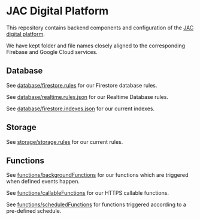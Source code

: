 # JAC Digital Platform

This repository contains backend components and configuration of the [JAC digital platform](https://github.com/jac-uk/documentation/blob/master/docs/index.md).


We have kept folder and file names closely aligned to the corresponding Firebase and Google Cloud services.

## Database

See [database/firestore.rules](database/firestore.rules) for our Firestore database rules.

See [database/realtime.rules.json](database/realtime.rules.json) for our Realtime Database rules.

See [database/firestore.indexes.json](database/firestore.indexes.json) for our current indexes.

## Storage

See [storage/storage.rules](storage/storage.rules) for our current rules.

## Functions

See [functions/backgroundFunctions](functions/backgroundFunctions) for our functions which are triggered when defined events happen.

See [functions/callableFunctions](functions/callableFunctions) for our HTTPS callable functions.

See [functions/scheduledFunctions](functions/scheduledFunctions) for functions triggered according to a pre-defined schedule.



<!--
## Local development

### Node.js

You must be running **Node.js 10**.

You can use [`nvm`](https://github.com/nvm-sh/nvm) or
[Homebrew](http://www.ianoxley.com/blog/2018/02/02/managing-node-versions-with-homebrew) to manage installed Node.js versions.

### Firebase CLI

You'll need the [Firebase Command Line Interface (CLI)](https://firebase.google.com/docs/cli) installed to interact with the staging and production projects on
Firebase.

Install the Firebase CLI:
```
npm install -g firebase-tools
```

Then sign in with your Google account:
```
firebase login
```

Configure Firebase CLI to use the staging environment:
```
firebase use staging
```

### Install project dependencies

Install dependencies for Cloud Functions:
```
cd functions
npm install
```


### Deploy to staging

Deploy to staging using the Firebase CLI:

```
firebase deploy --project staging
```

You can also use [CircleCI](https://circleci.com/gh/jac-uk/digital-platform) to deploy to staging.

Just prefix your branch name with `staging-` and every new push will automatically deploy to staging.

You can also perform [partial deployments](https://firebase.google.com/docs/cli#partial_deploys) to only update specific apps,
Cloud Functions or Firebase services.

### Deploy to production

We use [CircleCI](https://circleci.com/gh/jac-uk/digital-platform) to deploy to production.

Open a Pull Request to merge your code into the `master` branch.

Once approved, merge your Pull Request and it'll be deployed to production automatically.



### Running an emulated firebase database locally

firebase emulators:start --only functions



### Running a tests on an emulated firebase database locally

firebase emulators:exec "npm run test:functions"

-->
